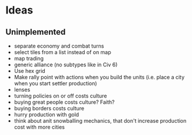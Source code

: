 # Ideas
## Unimplemented
* separate economy and combat turns
* select tiles from a list instead of on map
* map trading
* generic alliance (no subtypes like in Civ 6)
* Use hex grid
* Make rally point with actions when you build the units (i.e. place a city when you start settler production)
* lenses
* turning policies on or off costs culture
* buying great people costs culture? Faith?
* buying borders costs culture
* hurry production with gold
* think about anit snowballing mechanics, that don't increase production cost with more cities